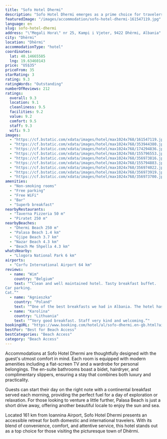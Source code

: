 ```yaml
---
title: "Sofo Hotel Dhermi"
description: "Sofo Hotel Dhermi emerges as a prime choice for travelers seeking comfort and convenience in the heart of Dhërmi, merely a stone's throw away from the pristine Dhermi Beach."
featuredImage: "/images/accommodation/sofo-hotel-dhermi-161547119.jpg"
language: en
slug: sofo-hotel-dhermi
address: "\"Megali Hora\" nr 25, Kampi i Vjeter, 9422 Dhërmi, Albania"
city: "Dhërmi"
location: "Dhërmi"
accommodationType: "hotel"
coordinates:
  lat: 40.14665585
  lng: 19.63460143
price: "US$35"
priceFrom: 35
starRating: 3
rating: 9.3
ratingWords: "Outstanding"
numberOfReviews: 212
ratings:
  overall: 9.3
  location: 9.1
  cleanliness: 9.5
  facilities: 9.2
  value: 9.2
  comfort: 9.5
  staff: 9.3
  wifi: 9.3
images:
  - "https://cf.bstatic.com/xdata/images/hotel/max1024x768/161547119.jpg?k=d35facb3285804b23273cdf07c4bc7a61c5d5fbc1d2e856c9c7cf705a1c470fb&o=&hp=1"
  - "https://cf.bstatic.com/xdata/images/hotel/max1024x768/353944380.jpg?k=1bc553ddfb1034518d46dae6743caa887253f3ff6afef3c0fefc7713db5afa3a&o=&hp=1"
  - "https://cf.bstatic.com/xdata/images/hotel/max1024x768/174294836.jpg?k=8f0c350a16cf572393a6bee8affbc7a7078a47593a26ba543d78eed9c8cf0c91&o=&hp=1"
  - "https://cf.bstatic.com/xdata/images/hotel/max1024x768/155796553.jpg?k=1da8f240c36eed427d83eb0932413bd4db09d55fdf2ab21828fcc24ff8f3da88&o=&hp=1"
  - "https://cf.bstatic.com/xdata/images/hotel/max1024x768/356973816.jpg?k=a26cef5dcbd48e43c224948506e8e8132261632e9b1f04048227c17f2f574c80&o=&hp=1"
  - "https://cf.bstatic.com/xdata/images/hotel/max1024x768/155794883.jpg?k=12f0692eef7ec249f31dce9dbd4d5893df36da00810b4e1f66688e1ca71c6320&o=&hp=1"
  - "https://cf.bstatic.com/xdata/images/hotel/max1024x768/356974022.jpg?k=8b2e041bd8b770237c8388487c6490685bfc00127a550562e7c60f28051db8df&o=&hp=1"
  - "https://cf.bstatic.com/xdata/images/hotel/max1024x768/356973919.jpg?k=58f808a098bab1818521914bf284f5dc4ae773a002e8941809737fc849f600bd&o=&hp=1"
  - "https://cf.bstatic.com/xdata/images/hotel/max1024x768/356973700.jpg?k=cfa39f17354642ab0103ca1878773fa93a625dea2ab18525f2db9aeb88bb343e&o=&hp=1"
amenities:
  - "Non-smoking rooms"
  - "Free parking"
  - "Free WiFi"
  - "Bar"
  - "Superb breakfast"
nearbyRestaurants:
  - "Taverna Pizzeria 50 m"
  - "Piratet 250 m"
nearbyBeaches:
  - "Dhermi Beach 250 m"
  - "Palasa Beach 1.4 km"
  - "Gjipe Beach 3.7 km"
  - "Nazar Beach 4.3 km"
  - "Beach Me Shpella 4.3 km"
whatsNearby:
  - "Llogora National Park 6 km"
airports:
  - "Corfu International Airport 64 km"
reviews:
  - name: "Wim"
    country: "Belgium"
    text: "“Clean and well maintained hotel. Tasty breakfast buffet.
Car parking.
Cat.”"
  - name: "Agnieszka"
    country: "Poland"
    text: "“One of the best breakfasts we had in Albania. The hotel has a big parking lot and it’s close to the beach. The bathroom was nice as well, Wi-Fi worked perfectly”"
  - name: "Karolina"
    country: "Lithuania"
    text: "“Very good breakfast. Staff very kind and welcoming.”"
bookingURL: "https://www.booking.com/hotel/al/sofo-dhermi.en-gb.html?aid=8035640"
bestFor: "Best for Beach Access"
bestCategories: "Beach Access"
category: "Beach Access"
---
```


Accommodations at Sofo Hotel Dhermi are thoughtfully designed with the guest's utmost comfort in mind. Each room is equipped with modern amenities including a flat-screen TV and a wardrobe for personal belongings. The en-suite bathrooms boast a bidet, hairdryer, and complimentary slippers, ensuring a stay that combines both luxury and practicality.

Guests can start their day on the right note with a continental breakfast served each morning, providing the perfect fuel for a day of exploration or relaxation. For those looking to venture a little further, Palasa Beach is just a short drive away, offering another beautiful locale to enjoy the sun and sea.

Located 161 km from Ioannina Airport, Sofo Hotel Dhermi presents an accessible retreat for both domestic and international travelers. With its blend of convenience, comfort, and attentive service, this hotel stands out as a top choice for those visiting the picturesque town of Dhërmi.
